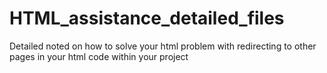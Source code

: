 # HTML_assistance_detailed_files
Detailed noted on how to solve your html problem with redirecting to other pages in your html code within your project
